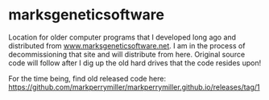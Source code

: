 # marksgeneticsoftware
Location for older computer programs that I developed long ago and distributed from www.marksgeneticsoftware.net. I am in the process of decommissioning that site and will distribute from here. Original source code will follow after I dig up the old hard drives that the code resides upon!

For the time being, find old released code here: https://github.com/markperrymiller/markperrymiller.github.io/releases/tag/1


